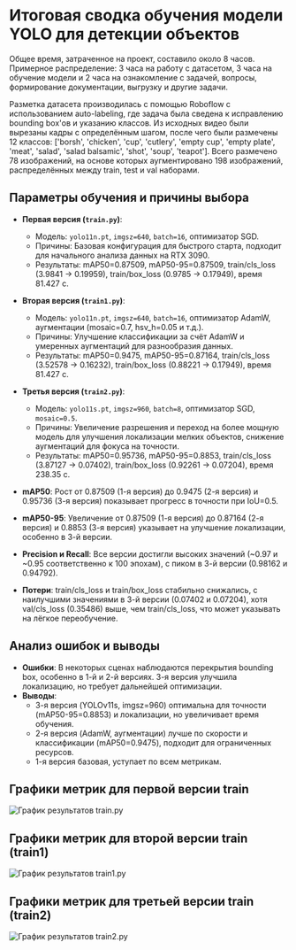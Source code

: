 # Итоговая сводка обучения модели YOLO для детекции объектов

Общее время, затраченное на проект, составило около 8 часов. Примерное распределение: 3 часа на работу с датасетом, 3 часа на обучение модели и 2 часа на ознакомление с задачей, вопросы, формирование документации, выгрузку и другие задачи.

Разметка датасета производилась с помощью Roboflow с использованием auto-labeling, где задача была сведена к исправлению bounding box'ов и указанию классов. Из исходных видео были вырезаны кадры с определённым шагом, после чего были размечены 12 классов: ['borsh', 'chicken', 'cup', 'cutlery', 'empty cup', 'empty plate', 'meat', 'salad', 'salad balsamic', 'shot', 'soup', 'teapot']. Всего размечено 78 изображений, на основе которых аугментировано 198 изображений, распределённых между train, test и val наборами.

## Параметры обучения и причины выбора

- **Первая версия (`train.py`)**:
  - Модель: `yolo11n.pt`, `imgsz=640`, `batch=16`, оптимизатор SGD.
  - Причины: Базовая конфигурация для быстрого старта, подходит для начального анализа данных на RTX 3090.
  - Результаты: mAP50=0.87509, mAP50-95=0.87509, train/cls_loss (3.9841 → 0.19959), train/box_loss (0.9785 → 0.17949), время 81.427 с.

- **Вторая версия (`train1.py`)**:
  - Модель: `yolo11n.pt`, `imgsz=640`, `batch=16`, оптимизатор AdamW, аугментации (mosaic=0.7, hsv_h=0.05 и т.д.).
  - Причины: Улучшение классификации за счёт AdamW и умеренных аугментаций для разнообразия данных.
  - Результаты: mAP50=0.9475, mAP50-95=0.87164, train/cls_loss (3.52578 → 0.16232), train/box_loss (0.88221 → 0.17949), время 81.427 с.

- **Третья версия (`train2.py`)**:
  - Модель: `yolo11s.pt`, `imgsz=960`, `batch=8`, оптимизатор SGD, `mosaic=0.5`.
  - Причины: Увеличение разрешения и переход на более мощную модель для улучшения локализации мелких объектов, снижение аугментаций для фокуса на точности.
  - Результаты: mAP50=0.95736, mAP50-95=0.8853, train/cls_loss (3.87127 → 0.07402), train/box_loss (0.92261 → 0.07204), время 238.35 с.


- **mAP50**: Рост от 0.87509 (1-я версия) до 0.9475 (2-я версия) и 0.95736 (3-я версия) показывает прогресс в точности при IoU=0.5.
- **mAP50-95**: Увеличение от 0.87509 (1-я версия) до 0.87164 (2-я версия) и 0.8853 (3-я версия) указывает на улучшение локализации, особенно в 3-й версии.
- **Precision и Recall**: Все версии достигли высоких значений (~0.97 и ~0.95 соответственно к 100 эпохам), с пиком в 3-й версии (0.98162 и 0.94792).
- **Потери**: train/cls_loss и train/box_loss стабильно снижались, с наилучшими значениями в 3-й версии (0.07402 и 0.07204), хотя val/cls_loss (0.35486) выше, чем train/cls_loss, что может указывать на лёгкое переобучение.

## Анализ ошибок и выводы

- **Ошибки**: В некоторых сценах наблюдаются перекрытия bounding box, особенно в 1-й и 2-й версиях. 3-я версия улучшила локализацию, но требует дальнейшей оптимизации.
- **Выводы**: 
  - 3-я версия (YOLOv11s, imgsz=960) оптимальна для точности (mAP50-95=0.8853) и локализации, но увеличивает время обучения.
  - 2-я версия (AdamW, аугментации) лучше по скорости и классификации (mAP50=0.9475), подходит для ограниченных ресурсов.
  - 1-я версия базовая, уступает по всем метрикам.

## Графики метрик для первой версии train

![График результатов train.py](/home/r0yaltyy/sobes/runs/detect/train/results.png)

## Графики метрик для второй версии train (train1)

![График результатов train1.py](/home/r0yaltyy/sobes/runs/detect/train1/results.png)

## Графики метрик для третьей версии train (train2)

![График результатов train2.py](/home/r0yaltyy/sobes/runs/detect/train2/results.png)
